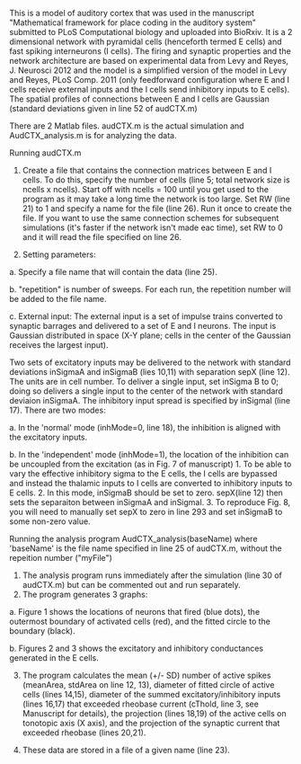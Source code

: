This is a model of auditory cortex that was used in the manuscript "Mathematical framework for place coding in the auditory system" submitted to PLoS Computational biology and uploaded into BioRxiv. It is a 2 dimensional network with pyramidal cells (henceforth termed E cells) and fast spiking interneurons (I cells).  The firing and synaptic properties and the network architecture are based on experimental data from Levy and Reyes, J. Neurosci 2012 and the model is a simplified version of the model in Levy and Reyes, PLoS Comp. 2011 (only feedforward configuration where E and I cells receive external inputs and the I cells send inhibitory inputs to E cells). The spatial profiles of connections between E and I cells are Gaussian (standard deviations given in line 52 of audCTX.m)

There are 2 Matlab files.  audCTX.m is the actual simulation and AudCTX_analysis.m is for analyzing the data.  

Running audCTX.m
1. Create a file that contains the connection matrices between E and I cells. To do this, specify the number of cells (line 5; total network size is ncells x ncells). Start off with ncells = 100 until you get used to the program as it may take a long time the network is too large.  Set RW (line 21) to 1 and specify a name for the file (line 26).  Run it once to create the file.  If you want to use the same connection schemes for subsequent simulations (it's faster if the network isn't made eac time), set RW to 0 and it will read the file specified on line 26.

2. Setting parameters: 

a. Specify a file name that will contain the data (line 25).

b. "repetition" is number of sweeps.  For each run, the repetition number will be added to the file name.

c. External input: The external input is a set of impulse trains converted to synaptic barrages and delivered to a set of E and I neurons.  The input is Gaussian distributed in space (X-Y plane; cells in the center of the Gaussian receives the largest input). 

  Two sets of excitatory inputs may be delivered to the network with standard deviations inSigmaA and inSigmaB (lies 10,11) with separation sepX (line 12).  The units are in cell number. To deliver a single input, set inSigma B to 0; doing so delivers a single input to the center of the network with standard deviaion inSigmaA. 
  The inhibitory input spread is specified by inSigmaI (line 17). There are two modes:
  
a. In the 'normal' mode (inhMode=0, line 18), the inhibition is aligned with the excitatory inputs.

b. In the 'independent' mode (inhMode=1), the location of the inhibition can be uncoupled from the excitation (as in Fig. 7 of manuscript)
    1. To be able to vary the effective inhibitory sigma to the E cells, the I cells are bypassed and instead the thalamic inputs to I cells are converted to 
    inhibitory inputs to E cells.
    2. In this mode, inSigmaB should be set to zero. sepX(line 12) then sets the separaiton between inSigmaA and inSigmaI.
    3. To reproduce Fig. 8, you will need to manually set sepX to zero in line 293 and set inSigmaB to some non-zero value.
    
Running the analysis program AudCTX_analysis(baseName) where 'baseName' is the file name specified in line 25 of audCTX.m, without the repeition number ("myFile")
1. The analysis program runs immediately after the simulation (line 30 of audCTX.m) but can be commented out and run separately.
2. The program generates 3 graphs:

a. Figure 1 shows the locations of neurons that fired (blue dots), the outermost boundary of activated cells (red), and the fitted circle to the boundary (black).

b. Figures 2 and 3 shows the excitatory and inhibitory conductances generated in the E cells.

3. The program calculates the mean (+/- SD) number of active spikes (meanArea, stdArea on line 12, 13), diameter of fitted circle of active cells (lines 14,15), diameter of the summed excitatory/inhibitory inputs (lines 16,17) that exceeded rheobase current (cThold, line 3, see Manuscript for details), the projection (lines 18,19) of the active cells on tonotopic axis (X axis), and the projection of the synaptic current that exceeded rheobase (lines 20,21).

5. These data are stored in a file of a given name (line 23).
